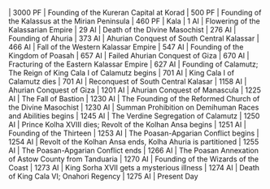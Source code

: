 | 3000 PF | Founding of the Kureran Capital at Korad
| 500 PF  | Founding of the Kalassus at the Mirian Peninsula
| 460 PF  | Kala
| 1 AI    | Flowering of the Kalassarian Empire
| 29 AI   | Death of the Divine Masochist
| 276 AI  | Founding of Ahuria
| 373 AI  | Ahurian Conquest of South Central Kalassar
| 466 AI  | Fall of the Western Kalassar Empire
| 547 AI  | Founding of the Kingdom of Poasah
| 657 AI  | Failed Ahurian Conquest of Giza
| 670 AI  | Fracturing of the Eastern Kalassar Empire
| 627 AI  | Founding of Calamutz; The Reign of King Cala I of Calamutz begins
| 701 AI  | King Cala I of Calamutz dies
| 701 AI  | Reconquest of South Central Kalasar
| 1158 AI | Ahurian Conquest of Giza
| 1201 AI | Ahurian Conquest of Manascula
| 1225 AI | The Fall of Bastion
| 1230 AI | The Founding of the Reformed Church of the Divine Masochist
| 1230 AI | Summan Prohibition on Demihuman Races and Abilities begins
| 1245 AI | The Verdine Segregation of Calamutz
| 1250 AI | Prince Kolha XVIII dies; Revolt of the Kolhan Ansa begins
| 1251 AI | Founding of the Thirteen
| 1253 AI | The Poasan-Apgarian Conflict begins
| 1254 AI | Revolt of the Kolhan Ansa ends, Kolha Ahuria is partitioned
| 1255 AI | The Poasan-Apgarian Conflict ends
| 1266 AI | The Poasan Annexation of Astow County from Tanduaria
| 1270 AI | Founding of the Wizards of the Coast
| 1273 AI | King Sorha XVII gets a mysterious illness
| 1274 AI | Death of King Cala VI; Onahori Regency
| 1275 AI | Present Day